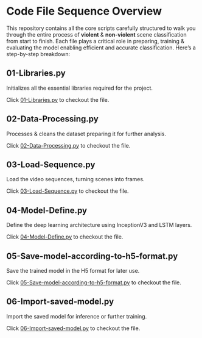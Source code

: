 # Code File Sequence Overview
This repository contains all the core scripts carefully structured to walk you through the entire process of **violent** & **non-violent** scene classification from start to finish. Each file plays a critical role in preparing, training & evaluating the model enabling efficient and accurate classification. Here’s a step-by-step breakdown:

## 01-Libraries.py
Initializes all the essential libraries required for the project.

Click [01-Libraries.py](https://github.com/PritamChakrabortyShuvo/Deep-Learning-Film-Violence-Classifier/blob/main/Code-Files/01-Libraries.py) to checkout the file.

## 02-Data-Processing.py
Processes & cleans the dataset preparing it for further analysis.

Click [02-Data-Processing.py](https://github.com/PritamChakrabortyShuvo/Deep-Learning-Film-Violence-Classifier/blob/main/Code-Files/02-Data-Processing.py) to checkout the file.

## 03-Load-Sequence.py
Load the video sequences, turning scenes into frames.

Click [03-Load-Sequence.py](https://github.com/PritamChakrabortyShuvo/Deep-Learning-Film-Violence-Classifier/blob/main/Code-Files/03-Load-Sequence.py) to checkout the file.

## 04-Model-Define.py
Define the deep learning architecture using InceptionV3 and LSTM layers.

Click [04-Model-Define.py](https://github.com/PritamChakrabortyShuvo/Deep-Learning-Film-Violence-Classifier/blob/main/Code-Files/04-Model-Define.py) to checkout the file.

## 05-Save-model-according-to-h5-format.py
Save the trained model in the H5 format for later use.

Click [05-Save-model-according-to-h5-format.py](https://github.com/PritamChakrabortyShuvo/Deep-Learning-Film-Violence-Classifier/blob/main/Code-Files/05-Save-model-according-to-h5-format.py) to checkout the file.

## 06-Import-saved-model.py
Import the saved model for inference or further training.

Click [06-Import-saved-model.py](https://github.com/PritamChakrabortyShuvo/Deep-Learning-Film-Violence-Classifier/blob/main/Code-Files/06-Import-saved-model.py) to checkout the file.
